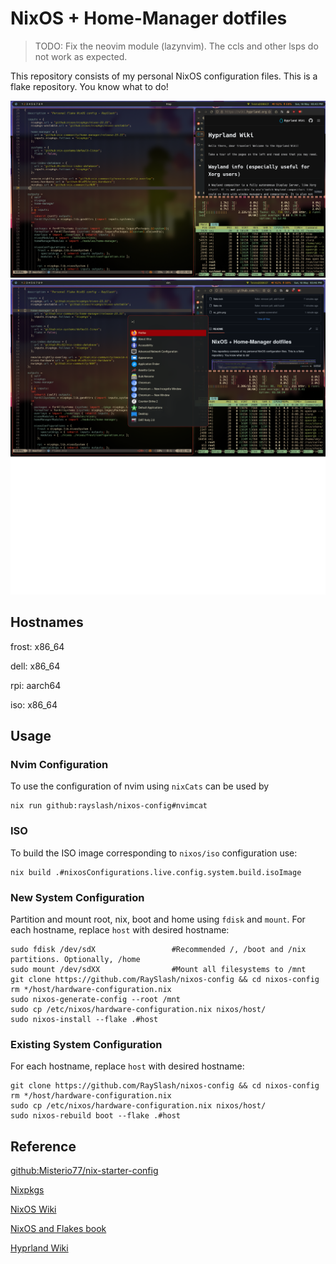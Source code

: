 # NixOS + Home-Manager dotfiles

> TODO: Fix the neovim module (lazynvim). The ccls and other lsps do not work as expected.

This repository consists of my personal NixOS configuration files. This is a flake repository. You know what to do!

![Hyprland setup Screenshot](./ss_grim.png)
![Hyprland Fuzzel](./ss_fuzzel_grim.png)

## Hostnames

frost: x86_64

dell: x86_64

rpi: aarch64

iso: x86_64

## Usage

### Nvim Configuration

To use the configuration of nvim using `nixCats` can be used by

```shell
nix run github:rayslash/nixos-config#nvimcat
```

### ISO

To build the ISO image corresponding to `nixos/iso` configuration use:

```shell
nix build .#nixosConfigurations.live.config.system.build.isoImage
```

### New System Configuration

Partition and mount root, nix, boot and home using `fdisk` and `mount`. For each hostname, replace `host` with desired hostname:

```shell
sudo fdisk /dev/sdX                 #Recommended /, /boot and /nix partitions. Optionally, /home
sudo mount /dev/sdXX                #Mount all filesystems to /mnt
git clone https://github.com/RaySlash/nixos-config && cd nixos-config
rm */host/hardware-configuration.nix
sudo nixos-generate-config --root /mnt
sudo cp /etc/nixos/hardware-configuration.nix nixos/host/
sudo nixos-install --flake .#host
```

### Existing System Configuration

For each hostname, replace `host` with desired hostname:

```shell
git clone https://github.com/RaySlash/nixos-config && cd nixos-config
rm */host/hardware-configuration.nix
sudo cp /etc/nixos/hardware-configuration.nix nixos/host/
sudo nixos-rebuild boot --flake .#host
```

## Reference

[github:Misterio77/nix-starter-config](https://github.com/Misterio77/nix-starter-configs)

[Nixpkgs](https://github.com/NixOS/nixpkgs)

[NixOS Wiki](https://nixos.wiki/)

[NixOS and Flakes book](https://nixos-and-flakes.thiscute.world/nixos-with-flakes/introduction-to-flakes)

[Hyprland Wiki](https://wiki.hyprland.org/)
